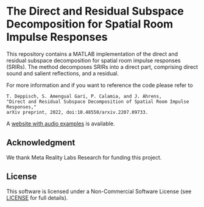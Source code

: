 # The Direct and Residual Subspace Decomposition for Spatial Room Impulse Responses

This repository contains a MATLAB implementation of the direct and residual subspace decomposition for spatial room impulse responses (SRIRs). The method decomposes SRIRs into a direct part, comprising direct sound and salient reflections, and a residual.

For more information and if you want to reference the code please refer to
   
   ```
   T. Deppisch, S. Amengual Garí, P. Calamia, and J. Ahrens, 
   "Direct and Residual Subspace Decomposition of Spatial Room Impulse Responses," 
   arXiv preprint, 2022, doi:10.48550/arxiv.2207.09733.
   ```
   
A [website with audio examples](http://www.ta.chalmers.se/srir-subspace-decomposition/) is available.   
   
## Acknowledgment
We thank Meta Reality Labs Research for funding this project.

## License
This software is licensed under a Non-Commercial Software License (see [LICENSE](https://github.com/thomasdeppisch/SRIR-Subspace-Decomposition/blob/master/LICENSE) for full details).
